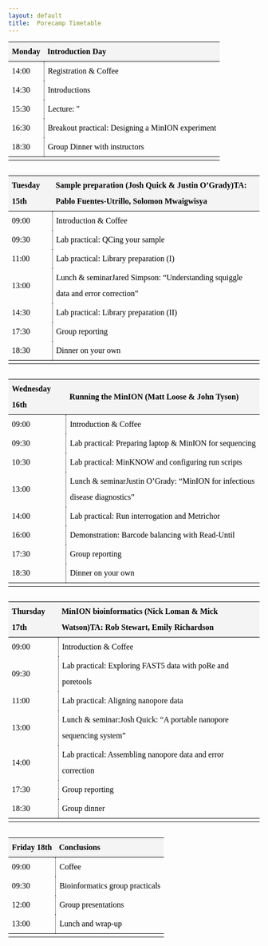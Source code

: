 ```yaml
---
layout: default
title:  Porecamp Timetable
---
```


<style type="text/css">
.MPParagraphStyle_41E411E3-4111-4AF1-80A4-339C975B384B
{
    color: #000000;
    font-family: Charter;
    font-size: 16pt;
    font-style: normal;
    font-weight: bold;
    line-height: 1.5;
    margin: 0;
    margin-bottom: 5pt;
    margin-top: 8pt;
    padding: 0;
    text-align: left;
    text-indent: 0pt;
}

sub
{
    font-size: 0.7em;
}
sup
{
    font-size: 0.75em;
}

@media print
{
    #manuscript-author-list-button {
        display:none;
    }
    .tree-item-gutter-button {
        display:none;
    }
}.MPParagraphStyle_FBC59AED-F34B-414B-844D-6AD0587DE28F
{
    color: #000000;
    font-family: Charter;
    font-size: 12pt;
    font-style: normal;
    font-weight: normal;
    line-height: 2;
    margin: 0;
    margin-bottom: 10pt;
    margin-top: 10pt;
    padding: 0;
    text-align: left;
    text-indent: 0pt;
}
ul.MPParagraphStyle_FBC59AED-F34B-414B-844D-6AD0587DE28F, ol.MPParagraphStyle_FBC59AED-F34B-414B-844D-6AD0587DE28F
{
    padding-left: 30pt;
}
ul.MPParagraphStyle_FBC59AED-F34B-414B-844D-6AD0587DE28F li, ol.MPParagraphStyle_FBC59AED-F34B-414B-844D-6AD0587DE28F li
{
    line-height: 2;
}
ul.MPParagraphStyle_FBC59AED-F34B-414B-844D-6AD0587DE28F { /* Bullet list styling for Body Text */
    margin: 0 0 0 30pt;
    padding: 0 0 0 0;
    -webkit-margin: 0;
    -webkit-padding: 0;
}
ul.MPParagraphStyle_FBC59AED-F34B-414B-844D-6AD0587DE28F li {
    list-style-type: disc;
}

ul.MPParagraphStyle_FBC59AED-F34B-414B-844D-6AD0587DE28F ul { /* Bullet list styling for Body Text */
    margin: 0 0 0 0;
    padding: 0 0 0 30pt;
    -webkit-margin: 0;
    -webkit-padding: 0;
}
ul.MPParagraphStyle_FBC59AED-F34B-414B-844D-6AD0587DE28F ul li {
    list-style-type: circle;
}

ul.MPParagraphStyle_FBC59AED-F34B-414B-844D-6AD0587DE28F ul ul { /* Bullet list styling for Body Text */
    margin: 0 0 0 0;
    padding: 0 0 0 30pt;
    -webkit-margin: 0;
    -webkit-padding: 0;
}
ul.MPParagraphStyle_FBC59AED-F34B-414B-844D-6AD0587DE28F ul ul li {
    list-style-type: circle;
}



ol.MPParagraphStyle_FBC59AED-F34B-414B-844D-6AD0587DE28F {  /* Numbered list styling for Body Text */
    counter-reset: MPParagraphStyle_FBC59AED-F34B-414B-844D-6AD0587DE28F_1 0;
    list-style-type: none;
    margin: 0 0 0 30pt;
    padding: 0 0 0 30pt;
    -webkit-margin: 0;
    -webkit-padding: 0;
}
ol.MPParagraphStyle_FBC59AED-F34B-414B-844D-6AD0587DE28F li::before {
    content: counter(MPParagraphStyle_FBC59AED-F34B-414B-844D-6AD0587DE28F_1, decimal)"."" ";
    counter-increment: MPParagraphStyle_FBC59AED-F34B-414B-844D-6AD0587DE28F_1;
	margin-left: -30pt;
    position: absolute;
}


ol.MPParagraphStyle_FBC59AED-F34B-414B-844D-6AD0587DE28F ol {  /* Numbered list styling for Body Text */
    counter-reset: MPParagraphStyle_FBC59AED-F34B-414B-844D-6AD0587DE28F_2 0;
    list-style-type: none;
    margin: 0 0 0 0;
    padding: 0 0 0 30pt;
    -webkit-margin: 0;
    -webkit-padding: 0;
}
ol.MPParagraphStyle_FBC59AED-F34B-414B-844D-6AD0587DE28F ol li::before {
    content: counter(MPParagraphStyle_FBC59AED-F34B-414B-844D-6AD0587DE28F_2, decimal)"."" ";
    counter-increment: MPParagraphStyle_FBC59AED-F34B-414B-844D-6AD0587DE28F_2;
	margin-left: -30pt;
    position: absolute;
}


ol.MPParagraphStyle_FBC59AED-F34B-414B-844D-6AD0587DE28F ol ol {  /* Numbered list styling for Body Text */
    counter-reset: MPParagraphStyle_FBC59AED-F34B-414B-844D-6AD0587DE28F_3 0;
    list-style-type: none;
    margin: 0 0 0 0;
    padding: 0 0 0 30pt;
    -webkit-margin: 0;
    -webkit-padding: 0;
}
ol.MPParagraphStyle_FBC59AED-F34B-414B-844D-6AD0587DE28F ol ol li::before {
    content: counter(MPParagraphStyle_FBC59AED-F34B-414B-844D-6AD0587DE28F_3, decimal)"."" ";
    counter-increment: MPParagraphStyle_FBC59AED-F34B-414B-844D-6AD0587DE28F_3;
	margin-left: -30pt;
    position: absolute;
}


ol.MPParagraphStyle_FBC59AED-F34B-414B-844D-6AD0587DE28F ol ol ol {  /* Numbered list styling for Body Text */
    counter-reset: MPParagraphStyle_FBC59AED-F34B-414B-844D-6AD0587DE28F_4 0;
    list-style-type: none;
    margin: 0 0 0 0;
    padding: 0 0 0 30pt;
    -webkit-margin: 0;
    -webkit-padding: 0;
}
ol.MPParagraphStyle_FBC59AED-F34B-414B-844D-6AD0587DE28F ol ol ol li::before {
    content: counter(MPParagraphStyle_FBC59AED-F34B-414B-844D-6AD0587DE28F_4, decimal)"."" ";
    counter-increment: MPParagraphStyle_FBC59AED-F34B-414B-844D-6AD0587DE28F_4;
	margin-left: -30pt;
    position: absolute;
}






sub
{
    font-size: 0.7em;
}
sup
{
    font-size: 0.75em;
}

@media print
{
    #manuscript-author-list-button {
        display:none;
    }
    .tree-item-gutter-button {
        display:none;
    }
}.MPParagraphStyle_2AD5CC1E-0D7D-40C0-95B6-9C30EB19D08F
{
    color: #000000;
    font-family: Charter;
    font-size: 20pt;
    font-style: normal;
    font-weight: bold;
    line-height: 1.5;
    margin: 0;
    margin-bottom: 10pt;
    margin-top: 10pt;
    padding: 0;
    text-align: left;
    text-indent: 0pt;
}

sub
{
    font-size: 0.7em;
}
sup
{
    font-size: 0.75em;
}

@media print
{
    #manuscript-author-list-button {
        display:none;
    }
    .tree-item-gutter-button {
        display:none;
    }
}

/* All tables */
table {
    border: none !important;
	border-collapse: separate !important;
	border-spacing: 0px !important;
	width: 100% !important;
}
/* All cells in all tables */
th, td {
    cursor: default;
	padding: 3px 7px;
	
}

/*#canvas td
{
    border: none;
}*/

/* Caption */
table.MPTableStyle_C2699685-169C-4150-85E8-E51A08D8EAD1 caption {
    caption-side: bottom !important;
    cursor: default;
	padding-top: 5px !important;
		
}

/* Header row */
table.MPTableStyle_C2699685-169C-4150-85E8-E51A08D8EAD1 thead tr {
    background-color: #f4f4f4 !important;
}
/* Left header column */
table.MPTableStyle_C2699685-169C-4150-85E8-E51A08D8EAD1 thead tr th:first-child {
	border-left: none !important;
}
/* Header cells */
table.MPTableStyle_C2699685-169C-4150-85E8-E51A08D8EAD1 thead th {
    border-bottom: solid 1px #000000 !important;
    border-left: none !important;
	border-top: solid 1px #000000 !important;
}
/* Right-hand header column */
/*table.MPTableStyle_C2699685-169C-4150-85E8-E51A08D8EAD1 thead tr th:nth-last-child(1) {*/
table.MPTableStyle_C2699685-169C-4150-85E8-E51A08D8EAD1 thead tr th:last-child {
	border-right: none !important;
}


/* Body rows */
table.MPTableStyle_C2699685-169C-4150-85E8-E51A08D8EAD1 tbody tr[class=""] {
	background-color: #ffffff !important;
}
/* Even body rows */

/* Left-hand body column */
table.MPTableStyle_C2699685-169C-4150-85E8-E51A08D8EAD1 tbody tr td:first-child {
	border-left: none !important;
	border-bottom: none !important;	
}
/* Body cells */
table.MPTableStyle_C2699685-169C-4150-85E8-E51A08D8EAD1 tbody td:not(:first-child) {
	border-left: dotted 1px #000000 !important;
	border-bottom: none !important;
	
}
/* Last body row */
table.MPTableStyle_C2699685-169C-4150-85E8-E51A08D8EAD1 tbody tr:nth-last-child(1) td {
    border-bottom: none !important;
}
/* Right-hand body column */
table.MPTableStyle_C2699685-169C-4150-85E8-E51A08D8EAD1 tbody tr td:last-child {
	border-right: none !important;
}

/* Footer row */
table.MPTableStyle_C2699685-169C-4150-85E8-E51A08D8EAD1 tfoot tr {
    background-color: #ffffff !important;
}
/* Footer left-hand column */
table.MPTableStyle_C2699685-169C-4150-85E8-E51A08D8EAD1 tfoot tr td:first-child {
	border-left: none !important;
}
/* Footer cells */
table.MPTableStyle_C2699685-169C-4150-85E8-E51A08D8EAD1 tfoot tr td {
	border-top: solid 1px #000000 !important;
	border-left: none !important;
    border-bottom: solid 1px #000000 !important;	
}
/* Right-hand footer column */
table.MPTableStyle_C2699685-169C-4150-85E8-E51A08D8EAD1 tfoot tr td:last-child {
	border-right: none !important;
}

/* Header-to-body spacing */
table.MPTableStyle_C2699685-169C-4150-85E8-E51A08D8EAD1 tr.header_bottom_spacing
{
    background-color: white !important;
	border: none !important;
	height: 3px !important;
	line-height: 3px !important;
	padding: 0 !important;
	-webkit-user-select: none;
}

/* Footer-to-body spacing */
table.MPTableStyle_C2699685-169C-4150-85E8-E51A08D8EAD1 tr.footer_top_spacing
{
    background-color: white;
	border: none !important;
	height: 3px !important;
	line-height: 3px !important;	
	padding: 0 !important;
	-webkit-user-select: none;
}

/* A very special case: these colspan="n" table cells are needed for non-layout reasons in tables displayed in the editor. */
tr.header_bottom_spacing td {
    display: none;
}

tr.footer_top_spacing td {
    display: none;
}

</style>


<div class="manuscript-author-list MPParagraphStyle_FBC59AED-F34B-414B-844D-6AD0587DE28F"></div>

<div id="cross-references"></div>
<h1 id="MPSection:74AE6904-3EA8-4C6E-B753-8CC10B10E798" class="MPSection MPParagraphStyle_41E411E3-4111-4AF1-80A4-339C975B384B"></h1><table class="MPTableElement MPTableStyle_C2699685-169C-4150-85E8-E51A08D8EAD1 MPParagraphStyle_FBC59AED-F34B-414B-844D-6AD0587DE28F" id="MPTableElement:DF21F89F-33C4-4515-B051-F1B8C5A70B5C" data-contained-object-id="MPTable:92F895F4-489D-48B4-AEB3-91CFE570C978"><colgroup><col><col></colgroup><caption><span contenteditable='false' class='kind'></span><span contenteditable='true' class='caption'></span></caption><thead style="display: table-header-group;"><tr><th data-placeholder-text="Header 1">Monday</th><th data-placeholder-text="Header 2">Introduction Day</th></tr></thead><tbody><tr><td data-placeholder-text="Data">14:00</td><td data-placeholder-text="Data">Registration &amp; Coffee</td></tr><tr><td data-placeholder-text="Data">14:30</td><td data-placeholder-text="Data">Introductions</td></tr><tr><td data-placeholder-text="Data">15:30</td><td data-placeholder-text="Data">Lecture: "</td></tr><tr><td data-placeholder-text="Data">16:30</td><td data-placeholder-text="Data">Breakout practical: Designing a MinION experiment</td></tr><tr><td data-placeholder-text="Data">18:30</td><td data-placeholder-text="Data">Group Dinner with instructors</td></tr></tbody><tfoot style="display: table-footer-group;"><tr><td class="placeholder" data-placeholder-text="Footer 1"></td><td class="placeholder" data-placeholder-text="Footer 2"></td></tr></tfoot></table><table class="MPTableElement MPTableStyle_C2699685-169C-4150-85E8-E51A08D8EAD1 MPParagraphStyle_FBC59AED-F34B-414B-844D-6AD0587DE28F" id="MPTableElement:1E537D2A-699C-4676-ECAB-C8E3FD0B3670" data-contained-object-id="MPTable:7F53AD53-65B9-4A61-9DF1-799C95B54FFB"><colgroup><col><col></colgroup><caption><span contenteditable='false' class='kind'></span><span contenteditable='true' class='caption'></span></caption><thead style="display: table-header-group;"><tr><th data-placeholder-text="Header 1">Tuesday 15th</th><th data-placeholder-text="Header 2">Sample preparation (Josh Quick &amp; Justin O’Grady)TA: Pablo Fuentes-Utrillo, Solomon Mwaigwisya</th></tr></thead><tbody><tr><td data-placeholder-text="Data">09:00</td><td data-placeholder-text="Data">Introduction &amp; Coffee</td></tr><tr><td data-placeholder-text="Data">09:30</td><td data-placeholder-text="Data">Lab practical: QCing your sample</td></tr><tr><td data-placeholder-text="Data">11:00</td><td data-placeholder-text="Data">Lab practical: Library preparation (I)</td></tr><tr><td data-placeholder-text="Data">13:00</td><td data-placeholder-text="Data">Lunch &amp; seminarJared Simpson: “Understanding squiggle data and error correction”</td></tr><tr><td data-placeholder-text="Data">14:30</td><td data-placeholder-text="Data">Lab practical: Library preparation (II)</td></tr><tr><td data-placeholder-text="Data">17:30</td><td data-placeholder-text="Data">Group reporting</td></tr><tr><td data-placeholder-text="Data">18:30</td><td data-placeholder-text="Data">Dinner on your own</td></tr></tbody><tfoot style="display: table-footer-group;"><tr><td class="placeholder" data-placeholder-text="Footer 1"></td><td class="placeholder" data-placeholder-text="Footer 2"></td></tr></tfoot></table><table class="MPTableElement MPTableStyle_C2699685-169C-4150-85E8-E51A08D8EAD1 MPParagraphStyle_FBC59AED-F34B-414B-844D-6AD0587DE28F" id="MPTableElement:4633027D-0059-4E08-D899-5E04A8B1C171" data-contained-object-id="MPTable:56E9639A-1DDB-47BD-DE1E-56D54EF08F57"><colgroup><col><col></colgroup><caption><span contenteditable='false' class='kind'></span><span contenteditable='true' class='caption'></span></caption><thead style="display: table-header-group;"><tr><th data-placeholder-text="Header 1">Wednesday 16th</th><th data-placeholder-text="Header 2">Running the MinION (Matt Loose &amp; John Tyson)</th></tr></thead><tbody><tr><td data-placeholder-text="Data">09:00</td><td data-placeholder-text="Data">Introduction &amp; Coffee</td></tr><tr><td data-placeholder-text="Data">09:30</td><td data-placeholder-text="Data">Lab practical: Preparing laptop &amp; MinION for sequencing</td></tr><tr><td data-placeholder-text="Data">10:30</td><td data-placeholder-text="Data">Lab practical: MinKNOW and configuring run scripts</td></tr><tr><td data-placeholder-text="Data">13:00</td><td data-placeholder-text="Data">Lunch &amp; seminarJustin O’Grady: “MinION for infectious disease diagnostics”</td></tr><tr><td data-placeholder-text="Data">14:00</td><td data-placeholder-text="Data">Lab practical: Run interrogation and Metrichor</td></tr><tr><td data-placeholder-text="Data">16:00</td><td data-placeholder-text="Data">Demonstration: Barcode balancing with Read-Until</td></tr><tr><td data-placeholder-text="Data">17:30</td><td data-placeholder-text="Data">Group reporting</td></tr><tr><td data-placeholder-text="Data">18:30</td><td data-placeholder-text="Data">Dinner on your own</td></tr></tbody><tfoot style="display: table-footer-group;"><tr><td class="placeholder" data-placeholder-text="Footer 1"></td><td class="placeholder" data-placeholder-text="Footer 2"></td></tr></tfoot></table><table class="MPTableElement MPTableStyle_C2699685-169C-4150-85E8-E51A08D8EAD1 MPParagraphStyle_FBC59AED-F34B-414B-844D-6AD0587DE28F" id="MPTableElement:1501B721-BE32-4802-BDEF-2C858D906083" data-contained-object-id="MPTable:50D64D37-C4B5-44C0-8FEA-72C4FB171A85"><colgroup><col><col></colgroup><caption><span contenteditable='false' class='kind'></span><span contenteditable='true' class='caption'></span></caption><thead style="display: table-header-group;"><tr><th data-placeholder-text="Header 1">Thursday 17th</th><th data-placeholder-text="Header 2">MinION bioinformatics (Nick Loman &amp; Mick Watson)TA: Rob Stewart, Emily Richardson</th></tr></thead><tbody><tr><td data-placeholder-text="Data">09:00</td><td data-placeholder-text="Data">Introduction &amp; Coffee</td></tr><tr><td data-placeholder-text="Data">09:30</td><td data-placeholder-text="Data">Lab practical: Exploring FAST5 data with poRe and poretools</td></tr><tr><td data-placeholder-text="Data">11:00</td><td data-placeholder-text="Data">Lab practical: Aligning nanopore data</td></tr><tr><td data-placeholder-text="Data">13:00</td><td data-placeholder-text="Data">Lunch &amp; seminar:Josh Quick: “A portable nanopore sequencing system”</td></tr><tr><td data-placeholder-text="Data">14:00</td><td data-placeholder-text="Data">Lab practical: Assembling nanopore data and error correction</td></tr><tr><td data-placeholder-text="Data">17:30</td><td data-placeholder-text="Data">Group reporting</td></tr><tr><td data-placeholder-text="Data">18:30</td><td data-placeholder-text="Data">Group dinner</td></tr></tbody><tfoot style="display: table-footer-group;"><tr><td class="placeholder" data-placeholder-text="Footer 1"></td><td class="placeholder" data-placeholder-text="Footer 2"></td></tr></tfoot></table><table class="MPTableElement MPTableStyle_C2699685-169C-4150-85E8-E51A08D8EAD1 MPParagraphStyle_FBC59AED-F34B-414B-844D-6AD0587DE28F" id="MPTableElement:80E323C1-A2DF-485B-A310-014D539B13BC" data-contained-object-id="MPTable:E24E2422-5492-45DA-8D2D-A8E6641F725E"><colgroup><col><col></colgroup><caption><span contenteditable='false' class='kind'></span><span contenteditable='true' class='caption'></span></caption><thead style="display: table-header-group;"><tr><th data-placeholder-text="Header 1">Friday 18th</th><th data-placeholder-text="Header 2">Conclusions</th></tr></thead><tbody><tr><td data-placeholder-text="Data">09:00</td><td data-placeholder-text="Data">Coffee</td></tr><tr><td data-placeholder-text="Data">09:30</td><td data-placeholder-text="Data">Bioinformatics group practicals</td></tr><tr><td data-placeholder-text="Data">12:00</td><td data-placeholder-text="Data">Group presentations</td></tr><tr><td data-placeholder-text="Data">13:00</td><td data-placeholder-text="Data">Lunch and wrap-up</td></tr></tbody><tfoot style="display: table-footer-group;"><tr><td class="placeholder" data-placeholder-text="Footer 1"></td><td class="placeholder" data-placeholder-text="Footer 2"></td></tr></tfoot></table><p id="MPParagraphElement:0EAEC322-0E55-446A-A7FB-6599A52E6340" class="MPElement MPParagraphStyle_FBC59AED-F34B-414B-844D-6AD0587DE28F" data-object-type="MPParagraphElement"></p>

